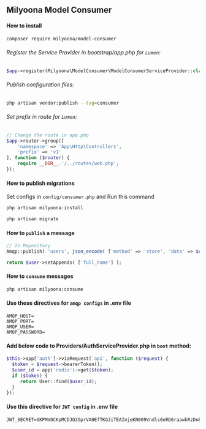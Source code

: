 ## Milyoona Model Consumer

#### How to install

```bash
composer require milyoona/model-consumer
```

###### Register the Service Provider in bootstrap/app.php for <code>Lumen</code>:

```php
$app->register(Milyoona\ModelConsumer\ModelConsumerServiceProvider::class);
```
  
###### Publish configuration files:

```bash
php artisan vendor:publish --tag=consumer
```
  
###### Set prefix in route for <code>Lumen</code>:

```php
// Change the route in app.php
$app->router->group([
    'namespace' => 'App\Http\Controllers',
    'prefix' => 'v1'
], function ($router) {
    require __DIR__.'/../routes/web.php';
});
```

#### How to publish migrations

Set configs in <code>config/consumer.php</code> and Run this command

```bash
php artisan milyoona:install

php artisan migrate
```

#### How to <code>publish</code> a message

```php
// In Repository
Amqp::publish( 'users', json_encode( ['method' => 'store', 'data' => $user->setAppends([])] ) ); // method: store, update, delete, forceDelete

return $user->setAppends( ['full_name'] );
```

#### How to <code>consume</code> messages

```bash
php artisan milyoona:consume
```

#### Use these directives for <code>amqp configs</code> in .env file

```dotenv
AMQP_HOST=
AMQP_PORT=
AMQP_USER=
AMQP_PASSWORD=
```

#### Add below code to Providers/AuthServiceProvider.php in <code>boot</code> method:

```php
$this->app['auth']->viaRequest('api', function ($request) {
  $token = $request->bearerToken();
  $user_id = app('redis')->get($token);
  if ($token) {
     return User::find($user_id);
  }
});
```

#### Use this directive for <code>JWT config</code> in .env file

```dotenv
JWT_SECRET=GKPMVOCKpMCDJQ3GprVA0EfTKGJiTEAImjeKN009Vndls6oRD6raawkRzDoB97AI
```